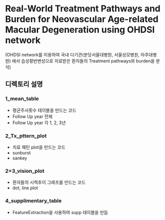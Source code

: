# Real-World Treatment Pathways and Burden for Neovascular Age-related Macular Degeneration using OHDSI network
(OHDSI network를 이용하여 국내 다기관(분당서울대병원, 서울성모병원, 아주대병원) 에서 습성황반변성으로 치료받은 환자들의 Treatment pathways와 burden을 분석) 

## 디렉토리 설명
### 1_mean_table
- 평균주사횟수 테이블을 만드는 코드
- Follow Up year 전체
- Follow Up year 각 1, 2, 3년

### 2_Tx_pttern_plot
- 치료 패턴 plot을 만드는 코드
- sunburst
- sankey

### 2=3_vision_plot
- 환자들의 시력추이 그래프를 만드는 코드
- dot, line plot

### 4_supplimentary_table
- FeatureExtraction을 사용하여 supp 테이블을 만듬
